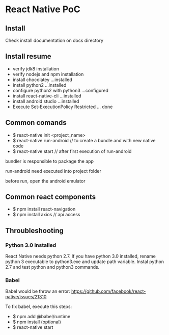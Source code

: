 # React Native PoC

## Install

Check install documentation on docs directory

## Install resume

- verify jdk8 installation
- verify nodejs and npm installation
- install chocolatey ...installed
- install python2 ...installed
- configure python2 with python3 ...configured
- install react-native-cli ...installed
- install android studio ...installed
- Execute Set-ExecutionPolicy Restricted ... done

## Common comands


- $ react-native init <project_name>
- $ react-native run-android // to create a bundle and with new native code
- $ react-native start // after first execution of run-android

bundler is responsible to package the app

run-android need executed into project folder

before run, open the android emulator

## Common react components

- $ npm install react-navigation
- $ npm install axios // api access

## Throubleshooting

### Python 3.0 installed

React Native needs python 2.7. If you have python 3.0 installed, rename python 3 executable to python3.exe and update path variable. Instal python 2.7 and test python and python3 commands.

### Babel

Babel would be throw an error: https://github.com/facebook/react-native/issues/21310

To fix babel, execute this steps:

- $ npm add @babel/runtime
- $ npm install (optional)
- $ react-native start
